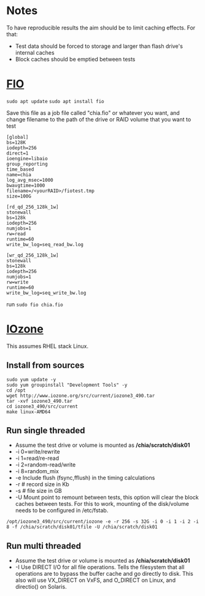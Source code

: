 # Notes
To have reproducible results the aim should be to limit caching effects. For that:
* Test data should be forced to storage and larger than flash drive's internal caches
* Block caches should be emptied between tests

# [FIO](https://fio.readthedocs.io/en/latest/fio_doc.html)

`sudo apt update`
`sudo apt install fio`

Save this file as a job file called "chia.fio" or whatever you want, and change filename to the path of the drive or RAID volume that you want to test

```
[global]
bs=128K
iodepth=256
direct=1
ioengine=libaio
group_reporting
time_based
name=chia
log_avg_msec=1000
bwavgtime=1000
filename=/<yourRAID>/fiotest.tmp
size=100G

[rd_qd_256_128k_1w]
stonewall
bs=128k
iodepth=256
numjobs=1
rw=read
runtime=60
write_bw_log=seq_read_bw.log

[wr_qd_256_128k_1w]
stonewall
bs=128k
iodepth=256
numjobs=1
rw=write
runtime=60
write_bw_log=seq_write_bw.log
```

run `sudo fio chia.fio`

# [IOzone](http://www.iozone.org/)
This assumes RHEL stack Linux.
## Install from sources

```
sudo yum update -y
sudo yum groupinstall "Development Tools" -y
cd /opt
wget http://www.iozone.org/src/current/iozone3_490.tar
tar -xvf iozone3_490.tar
cd iozone3_490/src/current
make linux-AMD64
```

## Run single threaded
* Assume the test drive or volume is mounted as **/chia/scratch/disk01**
* -i 0=write/rewrite
* -i 1=read/re-read
* -i 2=random-read/write
* -i 8=random_mix
* -e  Include flush (fsync,fflush) in the timing calculations
* -r #  record size in Kb
* -s #  file size in GB
* -U  Mount point to remount between tests, this option will clear the block caches between tests. For this to work, mounting of the disk/volume needs to be configured in /etc/fstab.

```
/opt/iozone3_490/src/current/iozone -e -r 256 -s 32G -i 0 -i 1 -i 2 -i 8 -f /chia/scratch/disk01/tfile -U /chia/scratch/disk01
```
## Run multi threaded
* Assume the test drive or volume is mounted as **/chia/scratch/disk01**
* -I Use DIRECT I/O for all file operations. Tells the filesystem that all operations are to bypass the buffer cache and go directly to disk. This also will use VX_DIRECT on VxFS, and O_DIRECT on Linux, and directio() on Solaris.